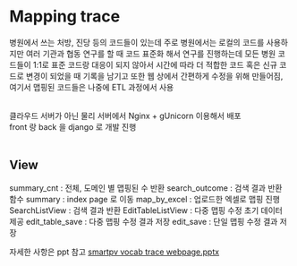 # Mapping trace
병원에서 쓰는 처방, 진당 등의 코드들이 있는데 주로 병원에서는 로컬의 코드를 사용하지만 여러 기관과 협동 연구를 할 때 코드 표준화 해서 연구를 진행하는데 모든 병원 코드들이 1:1로 표준 코드랑 대응이 되지 않아서 시간에 따라 더 적합한 코드 혹은 신규 코드로 변경이 되었을 때 기록을 남기고 또한 웹 상에서 간편하게 수정을 위해 만들어짐, 여기서 맵핑된 코드들은 나중에 ETL 과정에서 사용 <br><br>

클라우드 서버가 아닌 물리 서버에서 Nginx + gUnicorn 이용해서 배포<br>
front 랑 back 을 django 로 개발 진행<br><br>

## View
summary_cnt : 전체, 도메인 별 맵핑된 수 반환
search_outcome : 검색 결과 반환 함수
summary : index page 로 이동
map_by_excel : 업로드한 엑셀로 맵핑 진행
SearchListView : 검색 결과 반환
EditTableListView : 다중 맵핑 수정 초기 데이터 제공
edit_table_save : 다중 맵핑 수정 결과 저장
edit_save : 단일 맵핑 수정 결과 저장

자세한 사항은 ppt 참고
[smartpv vocab trace webpage.pptx](https://github.com/lakeparkXPA/mapping_trace/files/11019213/smartpv.vocab.trace.webpage.pptx)
